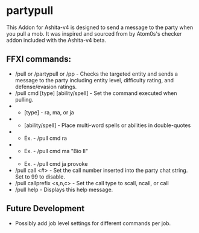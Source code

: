 # partypull
This Addon for Ashita-v4 is designed to send a message to the party when you pull a mob.  It was inspired and sourced from by Atom0s's checker addon included with the Ashita-v4 beta.

## FFXI commands:
* /pull or /partypull or /pp - Checks the targeted entity and sends a message to the party including entity level, difficulty rating, and defense/evasion ratings.
* /pull cmd [type] [ability/spell] - Set the command executed when pulling.
* * [type] - ra, ma, or ja
* * [ability/spell] - Place multi-word spells or abilities in double-quotes
* * Ex. - /pull cmd ra
* * Ex. - /pull cmd ma "Bio II"
* * Ex. - /pull cmd ja provoke
* /pull call \<#\> - Set the call number inserted into the party chat string. Set to 99 to disable.
* /pull callprefix \<s,n,c\> - Set the call type to scall, ncall, or call
* /pull help - Displays this help message.

## Future Development
* Possibly add job level settings for different commands per job.
